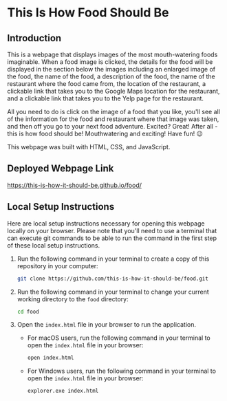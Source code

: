 # This Is How Food Should Be

## Introduction

This is a webpage that displays images of the most mouth-watering foods imaginable. When a food image is clicked, the details for the food will be displayed in the section below the images including an enlarged image of the food, the name of the food, a description of the food, the name of the restaurant where the food came from, the location of the restaurant, a clickable link that takes you to the Google Maps location for the restaurant, and a clickable link that takes you to the Yelp page for the restaurant.

All you need to do is click on the image of a food that you like, you'll see all of the information for the food and restaurant where that image was taken, and then off you go to your next food adventure. Excited? Great! After all - this is how food should be! Mouthwatering and exciting! Have fun! :wink:

This webpage was built with HTML, CSS, and JavaScript.

## Deployed Webpage Link

https://this-is-how-it-should-be.github.io/food/

## Local Setup Instructions

Here are local setup instructions necessary for opening this webpage locally on your browser. Please note that you'll need to use a terminal that can execute git commands to be able to run the command in the first step of these local setup instructions.

1. Run the following command in your terminal to create a copy of this repository in your computer:

    ```sh
    git clone https://github.com/this-is-how-it-should-be/food.git
    ```

2. Run the following command in your terminal to change your current working directory to the `food` directory:

    ```sh
    cd food
    ```

3. Open the `index.html` file in your browser to run the application.

    - For macOS users, run the following command in your terminal to open the `index.html` file in your browser:

        ```sh
        open index.html
        ```

    - For Windows users, run the following command in your terminal to open the `index.html` file in your browser:

        ```sh
        explorer.exe index.html
        ```
